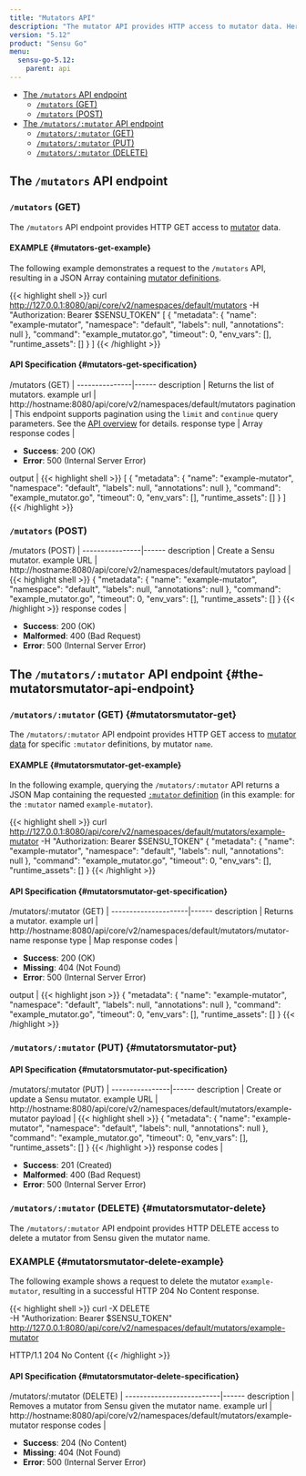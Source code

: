 ```yaml
---
title: "Mutators API"
description: "The mutator API provides HTTP access to mutator data. Here’s a reference for the mutators API in Sensu Go, including examples for returning lists of mutators, creating Sensu mutator, and more. Read on for the full reference."
version: "5.12"
product: "Sensu Go"
menu:
  sensu-go-5.12:
    parent: api
---
```


- [The `/mutators` API endpoint](#the-mutators-api-endpoint)
	- [`/mutators` (GET)](#mutators-get)
	- [`/mutators` (POST)](#mutators-post)
- [The `/mutators/:mutator` API endpoint](#the-mutatorsmutator-api-endpoint)
	- [`/mutators/:mutator` (GET)](#mutatorsmutator-get)
  - [`/mutators/:mutator` (PUT)](#mutatorsmutator-put)
  - [`/mutators/:mutator` (DELETE)](#mutatorsmutator-delete)

## The `/mutators` API endpoint

### `/mutators` (GET)

The `/mutators` API endpoint provides HTTP GET access to [mutator][1] data.

#### EXAMPLE {#mutators-get-example}

The following example demonstrates a request to the `/mutators` API, resulting in
a JSON Array containing [mutator definitions][1].

{{< highlight shell >}}
curl http://127.0.0.1:8080/api/core/v2/namespaces/default/mutators -H "Authorization: Bearer $SENSU_TOKEN"
[
  {
    "metadata": {
      "name": "example-mutator",
      "namespace": "default",
      "labels": null,
      "annotations": null
    },
    "command": "example_mutator.go",
    "timeout": 0,
    "env_vars": [],
    "runtime_assets": []
  }
]
{{< /highlight >}}

#### API Specification {#mutators-get-specification}

/mutators (GET)  | 
---------------|------
description    | Returns the list of mutators.
example url    | http://hostname:8080/api/core/v2/namespaces/default/mutators
pagination     | This endpoint supports pagination using the `limit` and `continue` query parameters. See the [API overview](../overview#pagination) for details.
response type  | Array
response codes | <ul><li>**Success**: 200 (OK)</li><li>**Error**: 500 (Internal Server Error)</li></ul>
output         | {{< highlight shell >}}
[
  {
    "metadata": {
      "name": "example-mutator",
      "namespace": "default",
      "labels": null,
      "annotations": null
    },
    "command": "example_mutator.go",
    "timeout": 0,
    "env_vars": [],
    "runtime_assets": []
  }
]
{{< /highlight >}}

### `/mutators` (POST)

/mutators (POST) | 
----------------|------
description     | Create a Sensu mutator.
example URL     | http://hostname:8080/api/core/v2/namespaces/default/mutators
payload         | {{< highlight shell >}}
{
  "metadata": {
    "name": "example-mutator",
    "namespace": "default",
    "labels": null,
    "annotations": null
  },
  "command": "example_mutator.go",
  "timeout": 0,
  "env_vars": [],
  "runtime_assets": []
}
{{< /highlight >}}
response codes  | <ul><li>**Success**: 200 (OK)</li><li>**Malformed**: 400 (Bad Request)</li><li>**Error**: 500 (Internal Server Error)</li></ul>

## The `/mutators/:mutator` API endpoint {#the-mutatorsmutator-api-endpoint}

### `/mutators/:mutator` (GET) {#mutatorsmutator-get}

The `/mutators/:mutator` API endpoint provides HTTP GET access to [mutator data][1] for specific `:mutator` definitions, by mutator `name`.

#### EXAMPLE {#mutatorsmutator-get-example}

In the following example, querying the `/mutators/:mutator` API returns a JSON Map
containing the requested [`:mutator` definition][1] (in this example: for the `:mutator` named
`example-mutator`).

{{< highlight shell >}}
curl http://127.0.0.1:8080/api/core/v2/namespaces/default/mutators/example-mutator -H "Authorization: Bearer $SENSU_TOKEN"
{
  "metadata": {
    "name": "example-mutator",
    "namespace": "default",
    "labels": null,
    "annotations": null
  },
  "command": "example_mutator.go",
  "timeout": 0,
  "env_vars": [],
  "runtime_assets": []
}
{{< /highlight >}}

#### API Specification {#mutatorsmutator-get-specification}

/mutators/:mutator (GET) | 
---------------------|------
description          | Returns a mutator.
example url          | http://hostname:8080/api/core/v2/namespaces/default/mutators/mutator-name
response type        | Map
response codes       | <ul><li>**Success**: 200 (OK)</li><li> **Missing**: 404 (Not Found)</li><li>**Error**: 500 (Internal Server Error)</li></ul>
output               | {{< highlight json >}}
{
  "metadata": {
    "name": "example-mutator",
    "namespace": "default",
    "labels": null,
    "annotations": null
  },
  "command": "example_mutator.go",
  "timeout": 0,
  "env_vars": [],
  "runtime_assets": []
}
{{< /highlight >}}

### `/mutators/:mutator` (PUT) {#mutatorsmutator-put}

#### API Specification {#mutatorsmutator-put-specification}

/mutators/:mutator (PUT) | 
----------------|------
description     | Create or update a Sensu mutator.
example URL     | http://hostname:8080/api/core/v2/namespaces/default/mutators/example-mutator
payload         | {{< highlight shell >}}
{
  "metadata": {
    "name": "example-mutator",
    "namespace": "default",
    "labels": null,
    "annotations": null
  },
  "command": "example_mutator.go",
  "timeout": 0,
  "env_vars": [],
  "runtime_assets": []
}
{{< /highlight >}}
response codes  | <ul><li>**Success**: 201 (Created)</li><li>**Malformed**: 400 (Bad Request)</li><li>**Error**: 500 (Internal Server Error)</li></ul>

### `/mutators/:mutator` (DELETE) {#mutatorsmutator-delete}

The `/mutators/:mutator` API endpoint provides HTTP DELETE access to delete a mutator from Sensu given the mutator name.

### EXAMPLE {#mutatorsmutator-delete-example}
The following example shows a request to delete the mutator `example-mutator`, resulting in a successful HTTP 204 No Content response.

{{< highlight shell >}}
curl -X DELETE \
-H "Authorization: Bearer $SENSU_TOKEN" \
http://127.0.0.1:8080/api/core/v2/namespaces/default/mutators/example-mutator

HTTP/1.1 204 No Content
{{< /highlight >}}

#### API Specification {#mutatorsmutator-delete-specification}

/mutators/:mutator (DELETE) | 
--------------------------|------
description               | Removes a mutator from Sensu given the mutator name.
example url               | http://hostname:8080/api/core/v2/namespaces/default/mutators/example-mutator
response codes            | <ul><li>**Success**: 204 (No Content)</li><li>**Missing**: 404 (Not Found)</li><li>**Error**: 500 (Internal Server Error)</li></ul>

[1]: ../../reference/mutators

